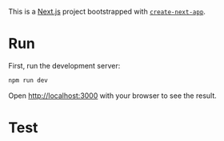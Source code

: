 This is a [Next.js](https://nextjs.org/) project bootstrapped with [`create-next-app`](https://github.com/vercel/next.js/tree/canary/packages/create-next-app).

# Run

First, run the development server:

```bash
npm run dev
```

Open [http://localhost:3000](http://localhost:3000) with your browser to see the result.

# Test
